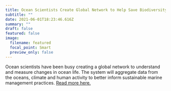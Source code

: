 ```yaml
---
title: Ocean Scientists Create Global Network to Help Save Biodiversity
subtitle: ""
date: 2021-06-01T18:23:46.616Z
summary: ""
draft: false
featured: false
image:
  filename: featured
  focal_point: Smart
  preview_only: false
---
```

Ocean scientists have been busy creating a global network to understand and measure changes in ocean life. The system will aggregate data from the oceans, climate and human activity to better inform sustainable marine management practices. [Read more here.](https://www.ecowatch.com/ocean-scientists-biodiversity-network-2646381356.html)